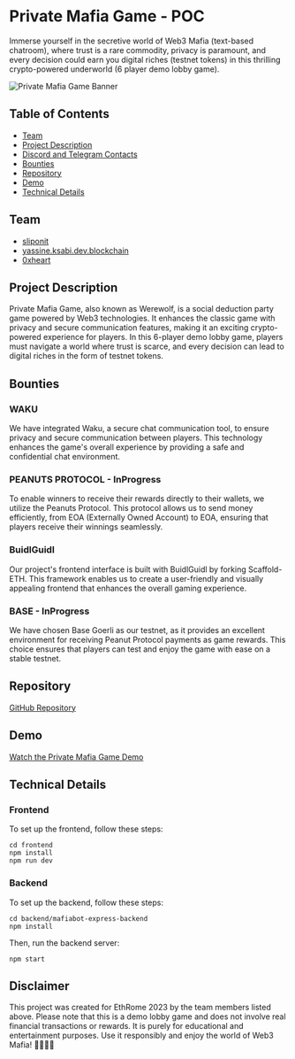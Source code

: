 # Private Mafia Game - POC

Immerse yourself in the secretive world of Web3 Mafia (text-based chatroom), where trust is a rare commodity, privacy is paramount, and every decision could earn you digital riches (testnet tokens) in this thrilling crypto-powered underworld (6 player demo lobby game).

![Private Mafia Game Banner](https://insert-link-to-your-banner-image-here)

## Table of Contents
- [Team](#team)
- [Project Description](#project-description)
- [Discord and Telegram Contacts](#discord-and-telegram-contacts)
- [Bounties](#bounties)
- [Repository](#repository)
- [Demo](#demo)
- [Technical Details](#technical-details)

## Team

- [sliponit](https://taikai.network/sliponit)
- [yassine.ksabi.dev.blockchain](https://taikai.network/yassine.ksabi.dev.blockchain)
- [0xheart](https://taikai.network/0xheartcode259)

## Project Description

Private Mafia Game, also known as Werewolf, is a social deduction party game powered by Web3 technologies. It enhances the classic game with privacy and secure communication features, making it an exciting crypto-powered experience for players. In this 6-player demo lobby game, players must navigate a world where trust is scarce, and every decision can lead to digital riches in the form of testnet tokens.

## Bounties

### WAKU

We have integrated Waku, a secure chat communication tool, to ensure privacy and secure communication between players. This technology enhances the game's overall experience by providing a safe and confidential chat environment.

### PEANUTS PROTOCOL - InProgress

To enable winners to receive their rewards directly to their wallets, we utilize the Peanuts Protocol. This protocol allows us to send money efficiently, from EOA (Externally Owned Account) to EOA, ensuring that players receive their winnings seamlessly.

### BuidlGuidl

Our project's frontend interface is built with BuidlGuidl by forking Scaffold-ETH. This framework enables us to create a user-friendly and visually appealing frontend that enhances the overall gaming experience.

### BASE - InProgress

We have chosen Base Goerli as our testnet, as it provides an excellent environment for receiving Peanut Protocol payments as game rewards. This choice ensures that players can test and enjoy the game with ease on a stable testnet.

## Repository

[GitHub Repository](https://github.com/0xheartcode/PrivateMafiaGame/)

## Demo

[Watch the Private Mafia Game Demo](https://insert-link-to-your-demo-video)

## Technical Details

### Frontend

To set up the frontend, follow these steps:

```shell
cd frontend
npm install
npm run dev
```

### Backend

To set up the backend, follow these steps:

```shell
cd backend/mafiabot-express-backend
npm install
```

Then, run the backend server:

```shell
npm start
```

## Disclaimer

This project was created for EthRome 2023 by the team members listed above. Please note that this is a demo lobby game and does not involve real financial transactions or rewards. It is purely for educational and entertainment purposes. Use it responsibly and enjoy the world of Web3 Mafia! 🕵️‍♂️🌐💼
